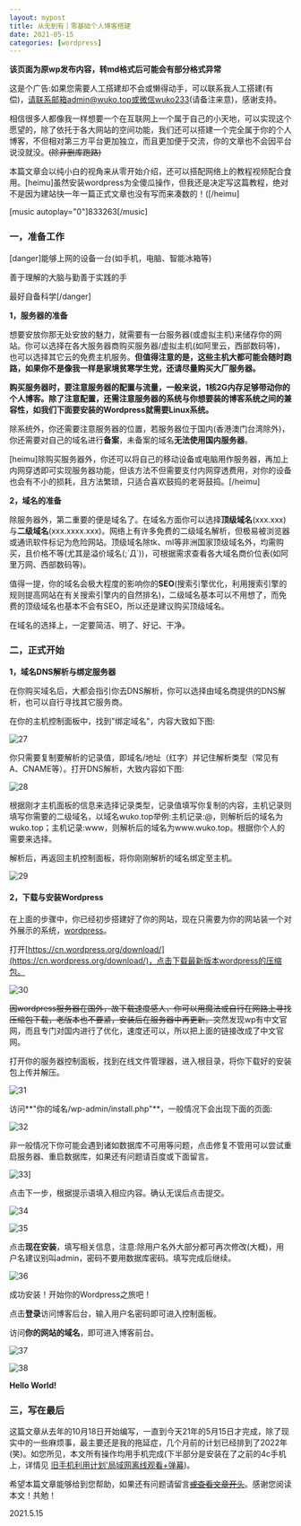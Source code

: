 ```yaml
---
layout: mypost
title: 从无到有丨零基础个人博客搭建
date: 2021-05-15
categories: [wordpress]
---
```


<!-- wp:paragraph -->

**该页面为原wp发布内容，转md格式后可能会有部分格式异常**


<span class="has-inline-color has-cyan-bluish-gray-color">这是个广告:如果您需要人工搭建却不会或懒得动手，可以联系我人工搭建(有偿)，请联系邮箱admin@wuko.top或微信wuko233(请备注来意)，感谢支持。</span>

<!-- /wp:paragraph -->

<!-- wp:paragraph -->

相信很多人都像我一样想要一个在互联网上一个属于自己的小天地，可以实现这个愿望的，除了依托于各大网站的空间功能，我们还可以搭建一个完全属于你的个人博客，不但相对第三方平台更加独立，而且更加便于交流，你的文章也不会因平台说没就没。<s>(除非删库跑路)</s>

<!-- /wp:paragraph -->

本篇文章会以纯小白的视角来从零开始介绍，还可以搭配网络上的教程视频配合食用。[heimu]虽然安装wordpress为全傻瓜操作，但我还是决定写这篇教程，绝对不是因为建站快一年一篇正式文章也没有写而来凑数的！([/heimu]

[music autoplay="0"]833263[/music]

<!-- wp:heading {"level":3} -->

### **一，准备工作**

<!-- /wp:heading -->

[danger]能够上网的设备一台(如手机，电脑、智能冰箱等)

善于理解的大脑与勤善于实践的手

最好自备科学[/danger]

<!-- wp:paragraph -->

**1，服务器的准备**

<!-- /wp:paragraph -->

<!-- wp:paragraph -->

想要安放你那无处安放的魅力，就需要有一台服务器(或虚拟主机)来储存你的网站。你可以选择在各大服务器商购买服务器/虚拟主机(如阿里云，西部数码等)，也可以选择其它云的免费主机服务。**<span class="has-inline-color has-vivid-red-color">但值得注意的是，这些主机大都可能会随时跑路，如果你不是像我一样是家境贫寒学生党，还请尽量购买大厂服务器。</span>**

<!-- /wp:paragraph -->

<!-- wp:paragraph -->

**购买服务器时，要注意服务器的配置与流量，一般来说，1核2G内存足够带动你的个人博客。除了注意配置，还需注意服务器的系统与你想要装的博客系统之间的兼容性，如我们下面要安装的Wordpress就需要Linux系统。**

<!-- /wp:paragraph -->

<!-- wp:paragraph -->

除系统外，你还需要注意服务器的位置，若服务器位于国内(香港澳门台湾除外)，你还需要对自己的域名进行**备案**，未备案的域名**无法使用国内服务器**。

<!-- /wp:paragraph -->

[heimu]除购买服务器外，你还可以将自己的移动设备或电脑用作服务器，再加上内网穿透即可实现服务器功能，但该方法不但需要支付内网穿透费用，对你的设备也会有不小的损耗，且方法繁琐，只适合喜欢鼓捣的老哥鼓捣。[/heimu]

<!-- wp:paragraph -->

**2，域名的准备**

<!-- /wp:paragraph -->

<!-- wp:paragraph -->

除服务器外，第二重要的便是域名了。在域名方面你可以选择**顶级域名**(xxx.xxx)与**二级域名**(xxx.xxxx.xxx)。网络上有许多免费的二级域名解析，但极易被浏览器或通讯软件标记为危险网站。顶级域名除tk、ml等非洲国家顶级域名外，均需购买，且价格不等(尤其是溢价域名(;´Д`))，可根据需求查看各大域名商价位表(如阿里万网、西部数码等)。

<!-- /wp:paragraph -->

<!-- wp:html -->

值得一提，你的域名会极大程度的影响你的**SEO**(搜索引擎优化，利用搜索引擎的规则提高网站在有关搜索引擎内的自然排名)，二级域名基本可以不用想了，而免费的顶级域名也基本不会有SEO，所以还是建议购买顶级域名。

<!-- /wp:html -->

<!-- wp:paragraph -->

在域名的选择上，一定要简洁、明了、好记、干净。

<!-- /wp:paragraph -->

<!-- wp:heading {"level":3} -->

### **二，正式开始**

<!-- /wp:heading -->

<!-- wp:paragraph -->

**1，域名DNS解析与绑定服务器**

<!-- /wp:paragraph -->

<!-- wp:paragraph -->

在你购买域名后，大都会指引你去DNS解析，你可以选择由域名商提供的DNS解析，也可以自行寻找其它服务商。

<!-- /wp:paragraph -->

<!-- wp:paragraph -->

在你的主机控制面板中，找到"绑定域名"，内容大致如下图:

<!-- /wp:paragraph -->

<!-- wp:image {"id":27,"sizeSlug":"large"} -->
![27](超级截屏_20201018_141807_compress68-701x1024.jpg)

<!-- /wp:image -->

<!-- wp:paragraph -->

你只需要复制要解析的记录值，即域名/地址（红字）并记住解析类型（常见有A、CNAME等）。打开DNS解析，大致内容如下图:

<!-- /wp:paragraph -->

![28](超级截屏_20201018_141736_compress21-1024x913.jpg)
<!-- /wp:image -->

<!-- wp:paragraph -->

根据刚才主机面板的信息来选择记录类型，记录值填写你复制的内容，主机记录则填写你需要的二级域名，以域名wuko.top举例:主机记录:@，则解析后的域名为wuko.top；主机记录:www，则解析后的域名为www.wuko.top。根据你个人的需要来选择。

<!-- /wp:paragraph -->

<!-- wp:paragraph -->

解析后，再返回主机控制面板，将你刚刚解析的域名绑定至主机。

<!-- /wp:paragraph -->

![29](超级截屏_20201018_141807_compress68-701x1024.jpg)
<!-- /wp:image -->

<!-- wp:heading {"level":4} -->

#### **2，下载与安装Wordpress**

<!-- /wp:heading -->

<!-- wp:paragraph -->

在上面的步骤中，你已经初步搭建好了你的网站，现在只需要为你的网站装一个对外展示的系统，[wordpress](https://wordpress.org/)。

<!-- /wp:paragraph -->

<!-- wp:paragraph -->

打开[https://cn.wordpress.org/download/](https://cn.wordpress.org/download/)，点击下载最新版本wordpress的压缩包。

<!-- /wp:paragraph -->

![30](超级截屏_20201031_231215_compress22-1024x989.jpg)
<!-- /wp:image -->

<!-- wp:paragraph -->

<s>因wordpress服务器在国外，故下载速度感人，你可以用魔法或自行在网路上寻找压缩包下载，老版本也不要紧，安装后在服务器中再更新。</s>突然发现wp有中文官网，而且专门对国内进行了优化，速度还可以，所以把上面的链接改成了中文官网。

<!-- /wp:paragraph -->

<!-- wp:paragraph -->

打开你的服务器控制面板，找到在线文件管理器，进入根目录，将你下载好的安装包上传并解压。

<!-- /wp:paragraph -->

<!-- wp:paragraph {"align":"center"} -->

![31](超级截屏_20201031_233236_compress14.jpg)

<!-- /wp:paragraph -->

<!-- wp:paragraph -->

访问**"你的域名/wp-admin/install.php"**，一般情况下会出现下面的页面:

<!-- /wp:paragraph -->

![32](Screenshot_20210515182326_compress21-671x1024.jpg)

<!-- wp:paragraph -->

非一般情况下你可能会遇到诸如数据库不可用等问题，点击修复不管用可以尝试重启服务器、重启数据库，如果还有问题请百度或下面留言。

<!-- /wp:paragraph -->


![33](Screenshot_20210515182400_compress33-576x1024.jpg)]

<!-- wp:paragraph -->

点击下一步，根据提示语填入相应内容。确认无误后点击提交。

<!-- /wp:paragraph -->

![34](Screenshot_20210515182413_compress60-1024x839.jpg)

![35](Screenshot_20210515182430_compress19-576x1024.jpg)

<!-- wp:paragraph -->

点击**现在安装**，填写相关信息，注意:除用户名外大部分都可再次修改(大概)，用户名建议别叫admin，密码不要用数据库密码。填写完成后继续。

<!-- /wp:paragraph -->

![36](Screenshot_20210515182443_compress3-680x1024.jpg)

<!-- wp:paragraph -->

成功安装！开始你的Wordpress之旅吧！

<!-- /wp:paragraph -->

<!-- wp:paragraph -->

点击**登录**访问博客后台，输入用户名密码即可进入控制面板。

<!-- /wp:paragraph -->

<!-- wp:paragraph -->

访问**你的网站的域名**，即可进入博客前台。

<!-- /wp:paragraph -->

![37](Screenshot_20210515182510_compress25-576x1024.jpg)

![38](Screenshot_20210515193806-1024x546.jpg)<figcaption>**Hello World!**</figcaption>
<!-- /wp:image -->

<!-- wp:heading {"level":3} -->

### **三，写在最后**

<!-- /wp:heading -->

<!-- wp:paragraph -->

这篇文章从去年的10月18日开始编写，一直到今天21年的5月15日才完成，除了现实中的一些麻烦事，最主要还是我的拖延症，几个月前的计划已经排到了2022年(笑)。如您所见，本文所有操作均用手机完成(下半部分是安装在了之前的4c手机上，详情见 [旧手机利用计划'局域网离线观看+弹幕](http://wuko.top/index.php/2021/01/09/2687/))。

<!-- /wp:paragraph -->

<!-- wp:paragraph -->

希望本篇文章能够给到您帮助，如果还有问题请留言[<s>或查看文章开头</s>](#ad)。感谢您阅读本文！共勉！

<!-- /wp:paragraph -->

<!-- wp:paragraph {"align":"right"} -->

2021.5.15

<!-- /wp:paragraph -->

